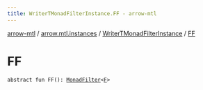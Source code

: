 ```yaml
---
title: WriterTMonadFilterInstance.FF - arrow-mtl
---
```


[arrow-mtl](../../index.html) / [arrow.mtl.instances](../index.html) / [WriterTMonadFilterInstance](index.html) / [FF](./-f-f.html)

# FF

`abstract fun FF(): `[`MonadFilter`](../../arrow.mtl.typeclasses/-monad-filter/index.html)`<`[`F`](index.html#F)`>`